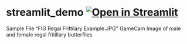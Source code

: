 # streamlit_demo [![Open in Streamlit](https://static.streamlit.io/badges/streamlit_badge_black_white.svg)](https://share.streamlit.io/RobillardA/Peru_Fish_Streamlit_demo/main/streamlit_app.py)

Sample File "FIG Regal Frittilary Example.JPG" GameCam Image of male and female regal fritillary butterflies
